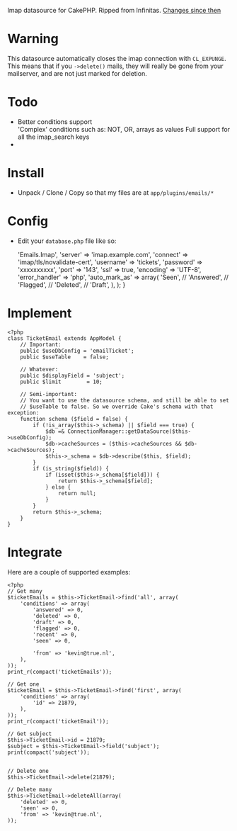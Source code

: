 Imap datasource for CakePHP. Ripped from Infinitas. 
[Changes since then](https://github.com/kvz/cakephp-emails-plugin/compare/10767bee59dd425ced5b97ae9604acf7f3c0d27a...master)

Warning
============
This datasource automatically closes the imap connection with `CL_EXPUNGE`.
This means that if you `->delete()` mails, they will really be gone
from your mailserver, and are not just marked for deletion.

Todo
================

 - Better conditions support  
   'Complex' conditions such as: NOT, OR, arrays as values
   Full support for all the imap_search keys
 - 
 

Install
============

 - Unpack / Clone / Copy so that my files are at `app/plugins/emails/*`

Config
========

 - Edit your `database.php` file like so:

    <?php
    class DATABASE_CONFIG {
        // ... your normal database config here ...

        // Imap email connection
        public $emailTicket = array(
            'datasource' => 'Emails.Imap',
            'server' => 'imap.example.com',
            'connect' => 'imap/tls/novalidate-cert',
            'username' => 'tickets',
            'password' => 'xxxxxxxxxx',
            'port' => '143',
            'ssl' => true,
            'encoding' => 'UTF-8',
            'error_handler' => 'php',
            'auto_mark_as' => array(
                'Seen',
                // 'Answered',
                // 'Flagged',
                // 'Deleted',
                // 'Draft',
            ),
        );
    }


Implement
===========

    <?php
    class TicketEmail extends AppModel {
        // Important:
        public $useDbConfig = 'emailTicket';
        public $useTable    = false;

        // Whatever:
        public $displayField = 'subject';
        public $limit        = 10;

        // Semi-important:
        // You want to use the datasource schema, and still be able to set
        // $useTable to false. So we override Cake's schema with that exception:
        function schema ($field = false) {
            if (!is_array($this->_schema) || $field === true) {
                $db =& ConnectionManager::getDataSource($this->useDbConfig);
                $db->cacheSources = ($this->cacheSources && $db->cacheSources);
                $this->_schema = $db->describe($this, $field);
            }
            if (is_string($field)) {
                if (isset($this->_schema[$field])) {
                    return $this->_schema[$field];
                } else {
                    return null;
                }
            }
            return $this->_schema;
        }
    }


Integrate
===========

Here are a couple of supported examples:

    <?php
    // Get many
    $ticketEmails = $this->TicketEmail->find('all', array(
        'conditions' => array(
            'answered' => 0,
            'deleted' => 0,
            'draft' => 0,
            'flagged' => 0,
            'recent' => 0,
            'seen' => 0,

            'from' => 'kevin@true.nl',
        ),
    ));
    print_r(compact('ticketEmails'));

    // Get one
    $ticketEmail = $this->TicketEmail->find('first', array(
        'conditions' => array(
            'id' => 21879,
        ),
    ));
    print_r(compact('ticketEmail'));

    // Get subject
    $this->TicketEmail->id = 21879;
    $subject = $this->TicketEmail->field('subject');
    print(compact('subject'));


    // Delete one
    $this->TicketEmail->delete(21879);

    // Delete many
    $this->TicketEmail->deleteAll(array(
        'deleted' => 0,
        'seen' => 0,
        'from' => 'kevin@true.nl',
    ));




